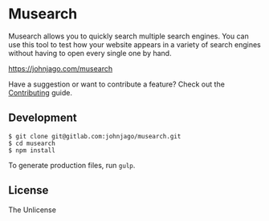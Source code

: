 # Musearch

Musearch allows you to quickly search multiple search engines. You can use
this tool to test how your website appears in a variety of search engines
without having to open every single one by hand.

https://johnjago.com/musearch

Have a suggestion or want to contribute a feature? Check out the
[Contributing](CONTRIBUTING.md) guide.

## Development

    $ git clone git@gitlab.com:johnjago/musearch.git
    $ cd musearch
    $ npm install

To generate production files, run `gulp`.

## License

The Unlicense
